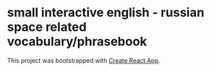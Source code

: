 # small interactive english - russian space related vocabulary/phrasebook

This project was bootstrapped with [Create React App](https://github.com/facebook/create-react-app).
